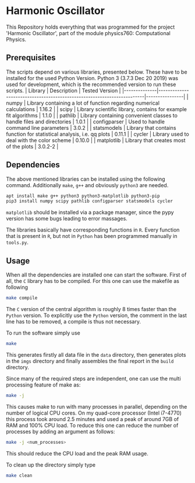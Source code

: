 # Harmonic Oscillator

This Repository holds everything that was programmed for the project 'Harmonic Oscillator', part of the module physics760: Computational Physics.

## Prerequisites
The scripts depend on various libraries, presented below. These have to be installed for the used Python Version. Python 3 (3.7.3 Dec 20 2019) was used for development, which is the recommended version to run these scripts.
| Library      |     Description                                                        | Tested Version |
|--------------|------------------------------------------------------------------------|----------------|
| numpy        |  Library containing a lot of function regarding numerical calculations | 1.16.2         |
| scipy        |    Library scientific library, contains for example fit algorithms     | 1.1.0          |
| pathlib      | Library containing convenient classes to handle files and directories  | 1.0.1          |
| configparser | Used to handle command line parameters                                 | 3.0.2          |
| statsmodels  | Library that contains function for statistical analysis, i.e. qq plots | 0.11.1         |
| cycler       | Library used to deal with the color scheme                             | 0.10.0         |
| matplotlib   | Library that creates most of the plots                                 | 3.0.2-2        |

## Dependencies
The above mentioned libraries can be installed using the following command. Additionally `make`, `g++` and obviously `python3` are needed.
```bash
apt install make g++ python3 python3-matplotlib python3-pip
pip3 install numpy scipy pathlib configparser statsmodels cycler
```
`matplotlib` should be installed via a package manager, since the pypy version has some bugs leading to error massages.

The libraries basically have corresponding functions in `R`. Every function that is present in `R`, but not in `Python` has been programmed manually in `tools.py`.

## Usage
When all the dependencies are installed one can start the software.
First of all, the `C` library has to be compiled.
For this one can use the makefile as following
```bash
make compile
```
The `C` version of the central algorithm is roughly 8 times faster than the `Python` version.
To explicitly use the `Python` version, the comment in the last line has to be removed, a compile is thus not necessary.

To run the software simply use
```bash
make
```
This generates firstly all data file in the `data` directory, then generates plots in the `imgs` directory and finally assembles the final report in the `build` directory.

Since many of the required steps are independent, one can use the multi processing feature of make as:
```bash
make -j
```
This causes make to run with many processes in parallel, depending on the number of logical CPU cores. On my quad-core processor (Intel i7-4770) this process took around 2.5 minutes and used a peak of around 7GB of RAM and 100% CPU load.
To reduce this one can reduce the number of processes by adding an argument as follows:

```bash
make -j <num_processes>
```
This should reduce the CPU load and the peak RAM usage.

To clean up the directory simply type
```bash
make clean
```